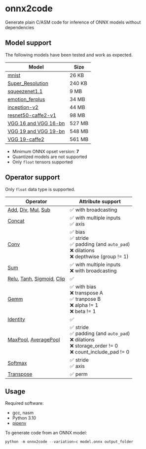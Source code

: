 # onnx2code

Generate plain C/ASM code for inference of ONNX models without dependencies

## Model support

The following models have been tested and work as expected.

| Model | Size |
|---|---|
| [mnist](https://github.com/onnx/models/tree/main/vision/classification/mnist) | 26 KB |
| [Super_Resolution](https://github.com/onnx/models/tree/main/vision/super_resolution/sub_pixel_cnn_2016) | 240 KB |
| [squeezenet1.1](https://github.com/onnx/models/tree/main/vision/classification/squeezenet) | 9 MB |
| [emotion_ferplus](https://github.com/onnx/models/tree/main/vision/body_analysis/emotion_ferplus) | 34 MB |
| [inception-v2](https://github.com/onnx/models/tree/main/vision/classification/inception_and_googlenet/inception_v2) | 44 MB |
| [resnet50-caffe2-v1](https://github.com/onnx/models/tree/main/vision/classification/resnet) | 98 MB |
| [VGG 16 and VGG 16-bn](https://github.com/onnx/models/tree/main/vision/classification/vgg) | 527 MB |
| [VGG 19 and VGG 19-bn](https://github.com/onnx/models/tree/main/vision/classification/vgg) | 548 MB |
| [VGG 19-caffe2](https://github.com/onnx/models/tree/main/vision/classification/vgg) | 561 MB |

* Minimum ONNX opset version: **7**
* Quantized models are not supported
* Only `float` tensors supported

## Operator support

Only `float` data type is supported.

| Operator | Attribute support |
|---|---|
| [Add](https://github.com/onnx/onnx/blob/main/docs/Operators.md#Add), [Div](https://github.com/onnx/onnx/blob/main/docs/Operators.md#Div), [Mul](https://github.com/onnx/onnx/blob/main/docs/Operators.md#Mul), [Sub](https://github.com/onnx/onnx/blob/main/docs/Operators.md#Sub) | ✅ with broadcasting |
| [Concat](https://github.com/onnx/onnx/blob/main/docs/Operators.md#Concat) | ✅ with multiple inputs<br/>✅ axis |
| [Conv](https://github.com/onnx/onnx/blob/main/docs/Operators.md#Conv) | ✅ bias<br/>✅ stride<br/>✅ padding (and `auto_pad`)<br/>❌ dilations<br/>❌ depthwise (group != 1) |
| [Sum](https://github.com/onnx/onnx/blob/main/docs/Operators.md#Sum) | ✅ with multiple inputs<br/>❌ with broadcasting |
| [Relu](https://github.com/onnx/onnx/blob/main/docs/Operators.md#Relu), [Tanh](https://github.com/onnx/onnx/blob/main/docs/Operators.md#Tanh), [Sigmoid](https://github.com/onnx/onnx/blob/main/docs/Operators.md#Sigmoid),  [Clip](https://github.com/onnx/onnx/blob/main/docs/Operators.md#Clip) | ✅ |
| [Gemm](https://github.com/onnx/onnx/blob/main/docs/Operators.md#Gemm) | ✅ with bias<br/>❌ transpose A<br/>✅ tranpose B<br/>❌ alpha != 1<br/>❌ beta != 1 |
| [Identity](https://github.com/onnx/onnx/blob/main/docs/Operators.md#Identity) | ✅ |
| [MaxPool](https://github.com/onnx/onnx/blob/main/docs/Operators.md#MaxPool), [AveragePool](https://github.com/onnx/onnx/blob/main/docs/Operators.md#AveragePool) | ✅ stride<br/>✅  padding (and `auto_pad`)<br/>❌ dilations<br/>❌ storage_order != 0<br/>❌ count_include_pad != 0 |
| [Softmax](https://github.com/onnx/onnx/blob/main/docs/Operators.md#Softmax) | ✅ stride<br/>✅ axis |
| [Transpose](https://github.com/onnx/onnx/blob/main/docs/Operators.md#Transpose) | ✅ perm |



## Usage

Required software:

* gcc, nasm
* Python 3.10
* [pipenv](https://pypi.org/project/pipenv/)

To generate code from an ONNX model:

```python
python -m onnx2code --variation=c model.onnx output_folder
```